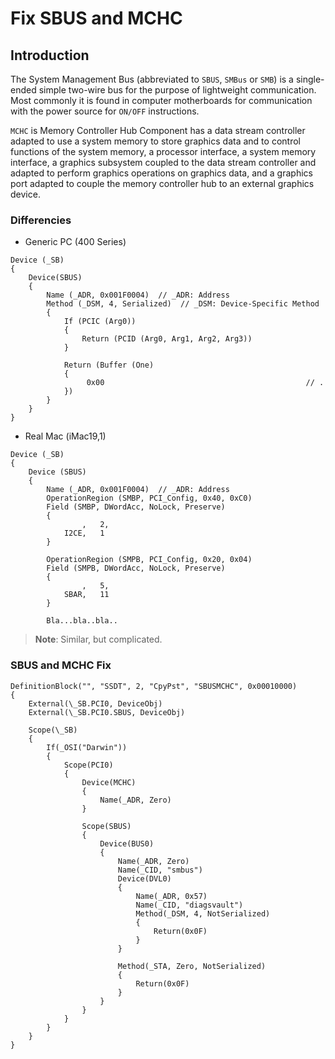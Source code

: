 # Fix SBUS and MCHC

## Introduction

The System Management Bus (abbreviated to `SBUS`, `SMBus` or `SMB`) is a single-ended simple two-wire bus for the purpose of lightweight communication. Most commonly it is found in computer motherboards for communication with the power source for `ON/OFF` instructions.

`MCHC` is Memory Controller Hub Component has a data stream controller adapted to use a system memory to store graphics data and to control functions of the system memory, a processor interface, a system memory interface, a graphics subsystem coupled to the data stream controller and adapted to perform graphics operations on graphics data, and a graphics port adapted to couple the memory controller hub to an external graphics device.

### Differencies

- Generic PC (400 Series)

```asl
Device (_SB)
{
    Device(SBUS)
    {
        Name (_ADR, 0x001F0004)  // _ADR: Address
        Method (_DSM, 4, Serialized)  // _DSM: Device-Specific Method
        {
            If (PCIC (Arg0))
            {
                Return (PCID (Arg0, Arg1, Arg2, Arg3))
            }

            Return (Buffer (One)
            {
                 0x00                                             // .
            })
        }
    }
}
```

- Real Mac (iMac19,1)

```asl
Device (_SB)
{
    Device (SBUS)
    {
        Name (_ADR, 0x001F0004)  // _ADR: Address
        OperationRegion (SMBP, PCI_Config, 0x40, 0xC0)
        Field (SMBP, DWordAcc, NoLock, Preserve)
        {
                ,   2, 
            I2CE,   1
        }

        OperationRegion (SMPB, PCI_Config, 0x20, 0x04)
        Field (SMPB, DWordAcc, NoLock, Preserve)
        {
                ,   5, 
            SBAR,   11
        }

        Bla...bla..bla..
```

> **Note**: Similar, but complicated.

### SBUS and MCHC Fix

```asl
DefinitionBlock("", "SSDT", 2, "CpyPst", "SBUSMCHC", 0x00010000)
{
	External(\_SB.PCI0, DeviceObj)
	External(\_SB.PCI0.SBUS, DeviceObj)
	
	Scope(\_SB) 
	{
		If(_OSI("Darwin"))
		{
			Scope(PCI0) 
			{
				Device(MCHC) 
				{
					Name(_ADR, Zero)
				}
				
				Scope(SBUS) 
				{
					Device(BUS0) 
					{
						Name(_ADR, Zero)
						Name(_CID, "smbus")
						Device(DVL0) 
						{
							Name(_ADR, 0x57)
							Name(_CID, "diagsvault")
							Method(_DSM, 4, NotSerialized)
							{
								Return(0x0F)
							}
						}
						
						Method(_STA, Zero, NotSerialized)
						{
							Return(0x0F)
						}
					}
				}
			}
		}
	}
}
```

